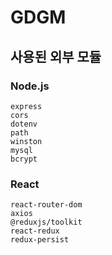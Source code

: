 GDGM
====

사용된 외부 모듈
------------
### Node.js
```
express
cors
dotenv
path
winston
mysql
bcrypt
```

### React
```
react-router-dom
axios
@reduxjs/toolkit
react-redux
redux-persist
```
